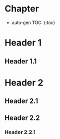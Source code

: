 # Chapter

* auto-gen TOC:
{:toc}

# Header 1

## Header 1.1

# Header 2

## Header 2.1

## Header 2.2

### Header 2.2.1

